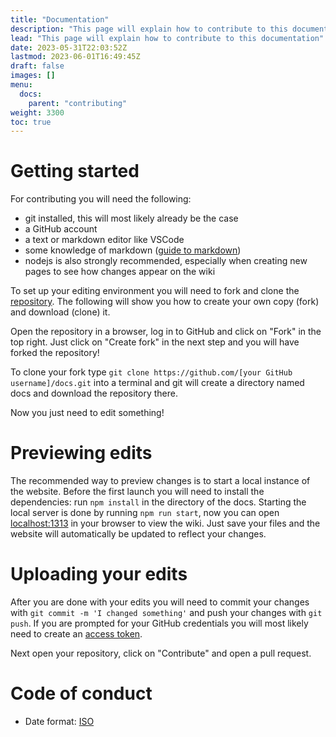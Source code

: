 ```yaml
---
title: "Documentation"
description: "This page will explain how to contribute to this documentation"
lead: "This page will explain how to contribute to this documentation"
date: 2023-05-31T22:03:52Z
lastmod: 2023-06-01T16:49:45Z
draft: false
images: []
menu:
  docs:
    parent: "contributing"
weight: 3300
toc: true
---
```


# Getting started

For contributing you will need the following:
- git installed, this will most likely already be the case
- a GitHub account
- a text or markdown editor like VSCode
- some knowledge of markdown ([guide to markdown](https://www.markdownguide.org/basic-syntax))
- nodejs is also strongly recommended, especially when creating new pages to see how changes appear on the wiki

To set up your editing environment you will need to fork and clone the [repository](https://github.com/an-anime-team/docs). The following will show you how to create your own copy (fork) and download (clone) it.

Open the repository in a browser, log in to GitHub and click on "Fork" in the top right. Just click on "Create fork" in the next step and you will have forked the repository!

To clone your fork type `git clone https://github.com/[your GitHub username]/docs.git` into a terminal and git will create a directory named docs and download the repository there.

Now you just need to edit something!

# Previewing edits

The recommended way to preview changes is to start a local instance of the website. Before the first launch you will need to install the dependencies: run `npm install` in the directory of the docs. Starting the local server is done by running `npm run start`, now you can open [localhost:1313](http://localhost:1313) in your browser to view the wiki. Just save your files and the website will automatically be updated to reflect your changes. 

# Uploading your edits

After you are done with your edits you will need to commit your changes with `git commit -m 'I changed something'` and push your changes with `git push`. If you are prompted for your GitHub credentials you will most likely need to create an [access token](https://docs.github.com/en/authentication/keeping-your-account-and-data-secure/creating-a-personal-access-token#creating-a-personal-access-token-classic).

Next open your repository, click on "Contribute" and open a pull request.

# Code of conduct

- Date format: [ISO](https://greenwichmeantime.com/articles/clocks/iso)